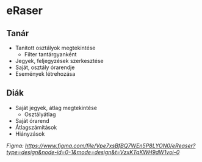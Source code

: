 # **eRaser**

## Tanár
- Tanított osztályok megtekintése
  - Filter tantárgyanként
- Jegyek, feljegyzések szerkesztése
- Saját, osztály órarendje
- Események létrehozása

## Diák
- Saját jegyek, átlag megtekintése
  - Osztályátlag
- Saját órarend
- Átlagszámítások
- Hiányzások


*Figma: https://www.figma.com/file/Vpe7xsBfBQ7WEn5P8LYON0/eReaser?type=design&node-id=0-1&mode=design&t=VzxKTqKWH9dW1voi-0*
